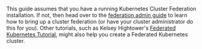 This guide assumes that you have a running Kubernetes Cluster Federation installation.
If not, then head over to the [federation admin guide](/docs/tutorials/federation/set-up-cluster-federation-kubefed/) to learn how to
bring up a cluster federation (or have your cluster administrator do this for you).
Other tutorials, such as Kelsey Hightower's [Federated Kubernetes Tutorial](https://github.com/kelseyhightower/kubernetes-cluster-federation),
might also help you create a Federated Kubernetes cluster.
